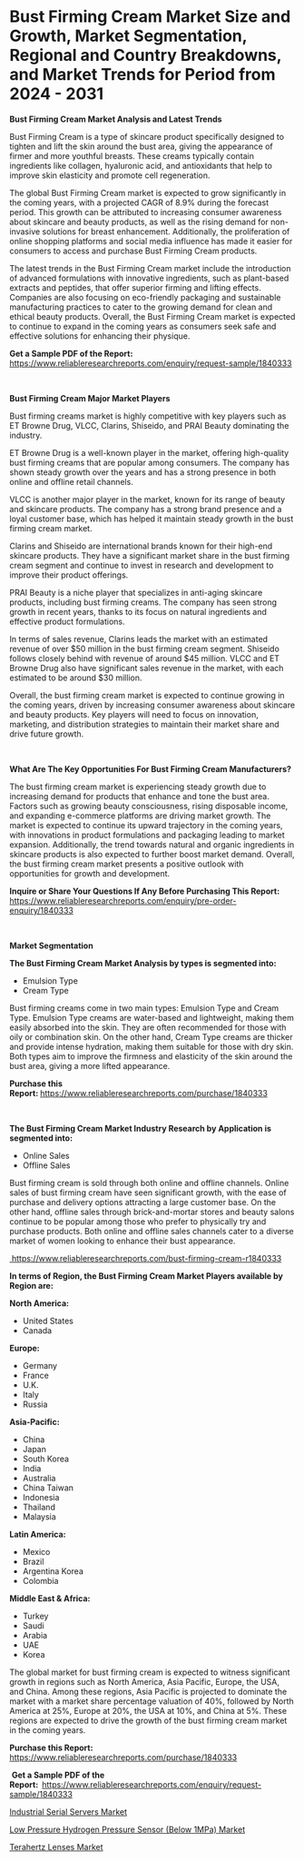 <p><h1>Bust Firming Cream Market Size and Growth, Market Segmentation, Regional and Country Breakdowns, and Market Trends for Period from 2024 -  2031</h1></p><p><strong>Bust Firming Cream Market Analysis and Latest Trends</strong></p>
<p><p>Bust Firming Cream is a type of skincare product specifically designed to tighten and lift the skin around the bust area, giving the appearance of firmer and more youthful breasts. These creams typically contain ingredients like collagen, hyaluronic acid, and antioxidants that help to improve skin elasticity and promote cell regeneration.</p><p>The global Bust Firming Cream market is expected to grow significantly in the coming years, with a projected CAGR of 8.9% during the forecast period. This growth can be attributed to increasing consumer awareness about skincare and beauty products, as well as the rising demand for non-invasive solutions for breast enhancement. Additionally, the proliferation of online shopping platforms and social media influence has made it easier for consumers to access and purchase Bust Firming Cream products.</p><p>The latest trends in the Bust Firming Cream market include the introduction of advanced formulations with innovative ingredients, such as plant-based extracts and peptides, that offer superior firming and lifting effects. Companies are also focusing on eco-friendly packaging and sustainable manufacturing practices to cater to the growing demand for clean and ethical beauty products. Overall, the Bust Firming Cream market is expected to continue to expand in the coming years as consumers seek safe and effective solutions for enhancing their physique.</p></p>
<p><strong>Get a Sample PDF of the Report:&nbsp;</strong> <a href="https://www.reliableresearchreports.com/enquiry/request-sample/1840333">https://www.reliableresearchreports.com/enquiry/request-sample/1840333</a></p>
<p>&nbsp;</p>
<p><strong>Bust Firming Cream Major Market Players</strong></p>
<p><p>Bust firming creams market is highly competitive with key players such as ET Browne Drug, VLCC, Clarins, Shiseido, and PRAI Beauty dominating the industry. </p><p>ET Browne Drug is a well-known player in the market, offering high-quality bust firming creams that are popular among consumers. The company has shown steady growth over the years and has a strong presence in both online and offline retail channels.</p><p>VLCC is another major player in the market, known for its range of beauty and skincare products. The company has a strong brand presence and a loyal customer base, which has helped it maintain steady growth in the bust firming cream market.</p><p>Clarins and Shiseido are international brands known for their high-end skincare products. They have a significant market share in the bust firming cream segment and continue to invest in research and development to improve their product offerings.</p><p>PRAI Beauty is a niche player that specializes in anti-aging skincare products, including bust firming creams. The company has seen strong growth in recent years, thanks to its focus on natural ingredients and effective product formulations.</p><p>In terms of sales revenue, Clarins leads the market with an estimated revenue of over $50 million in the bust firming cream segment. Shiseido follows closely behind with revenue of around $45 million. VLCC and ET Browne Drug also have significant sales revenue in the market, with each estimated to be around $30 million.</p><p>Overall, the bust firming cream market is expected to continue growing in the coming years, driven by increasing consumer awareness about skincare and beauty products. Key players will need to focus on innovation, marketing, and distribution strategies to maintain their market share and drive future growth.</p></p>
<p>&nbsp;</p>
<p><strong>What Are The Key Opportunities For Bust Firming Cream Manufacturers?</strong></p>
<p><p>The bust firming cream market is experiencing steady growth due to increasing demand for products that enhance and tone the bust area. Factors such as growing beauty consciousness, rising disposable income, and expanding e-commerce platforms are driving market growth. The market is expected to continue its upward trajectory in the coming years, with innovations in product formulations and packaging leading to market expansion. Additionally, the trend towards natural and organic ingredients in skincare products is also expected to further boost market demand. Overall, the bust firming cream market presents a positive outlook with opportunities for growth and development.</p></p>
<p><strong>Inquire or Share Your Questions If Any Before Purchasing This Report:</strong> <a href="https://www.reliableresearchreports.com/enquiry/pre-order-enquiry/1840333">https://www.reliableresearchreports.com/enquiry/pre-order-enquiry/1840333</a></p>
<p>&nbsp;</p>
<p><strong>Market Segmentation</strong></p>
<p><strong>The Bust Firming Cream Market Analysis by types is segmented into:</strong></p>
<p><ul><li>Emulsion Type</li><li>Cream Type</li></ul></p>
<p><p>Bust firming creams come in two main types: Emulsion Type and Cream Type. Emulsion Type creams are water-based and lightweight, making them easily absorbed into the skin. They are often recommended for those with oily or combination skin. On the other hand, Cream Type creams are thicker and provide intense hydration, making them suitable for those with dry skin. Both types aim to improve the firmness and elasticity of the skin around the bust area, giving a more lifted appearance.</p></p>
<p><strong>Purchase this Report:&nbsp;</strong><a href="https://www.reliableresearchreports.com/purchase/1840333">https://www.reliableresearchreports.com/purchase/1840333</a></p>
<p>&nbsp;</p>
<p><strong>The Bust Firming Cream Market Industry Research by Application is segmented into:</strong></p>
<p><ul><li>Online Sales</li><li>Offline Sales</li></ul></p>
<p><p>Bust firming cream is sold through both online and offline channels. Online sales of bust firming cream have seen significant growth, with the ease of purchase and delivery options attracting a large customer base. On the other hand, offline sales through brick-and-mortar stores and beauty salons continue to be popular among those who prefer to physically try and purchase products. Both online and offline sales channels cater to a diverse market of women looking to enhance their bust appearance.</p></p>
<p><a href="https://www.reliableresearchreports.com/bust-firming-cream-r1840333">&nbsp;https://www.reliableresearchreports.com/bust-firming-cream-r1840333</a></p>
<p><strong>In terms of Region, the Bust Firming Cream Market Players available by Region are:</strong></p>
<p>
    <p> <strong> North America: </strong>
        <ul>
            <li>United States</li>
            <li>Canada</li>
        </ul>
        </p> 
    <p> <strong> Europe: </strong>
        <ul>
            <li>Germany</li>
            <li>France</li>
            <li>U.K.</li>
            <li>Italy</li>
            <li>Russia</li>
        </ul>
        </p> 
    <p> <strong> Asia-Pacific: </strong>
        <ul>
            <li>China</li>
            <li>Japan</li>
            <li>South Korea</li>
            <li>India</li>
            <li>Australia</li>
            <li>China Taiwan</li>
            <li>Indonesia</li>
            <li>Thailand</li>
            <li>Malaysia</li>
        </ul>
        </p> 
    <p> <strong> Latin America: </strong>
        <ul>
            <li>Mexico</li>
            <li>Brazil</li>
            <li>Argentina Korea</li>
            <li>Colombia</li>
        </ul>
        </p> 
    <p> <strong> Middle East & Africa: </strong>
        <ul>
            <li>Turkey</li>
            <li>Saudi</li>
            <li>Arabia</li>
            <li>UAE</li>
            <li>Korea</li>
        </ul>
    </p>
    </p>
<p><p>The global market for bust firming cream is expected to witness significant growth in regions such as North America, Asia Pacific, Europe, the USA, and China. Among these regions, Asia Pacific is projected to dominate the market with a market share percentage valuation of 40%, followed by North America at 25%, Europe at 20%, the USA at 10%, and China at 5%. These regions are expected to drive the growth of the bust firming cream market in the coming years.</p></p>
<p><strong>Purchase this Report: </strong><a href="https://www.reliableresearchreports.com/purchase/1840333">https://www.reliableresearchreports.com/purchase/1840333</a></p>
<p>&nbsp;<strong>Get a Sample PDF of the Report:&nbsp;&nbsp;</strong><a href="https://www.reliableresearchreports.com/enquiry/request-sample/1840333">https://www.reliableresearchreports.com/enquiry/request-sample/1840333</a></p>
<p><strong></strong></p>
<p><p><a href="https://medium.com/@jsksk366/industrial-serial-servers-market-size-share-analysis-growth-trends-forecasts-2024-2031-3504290693a6">Industrial Serial Servers Market</a></p><p><a href="https://medium.com/@williambatz78/evaluating-global-low-pressure-hydrogen-pressure-sensor-below-1mpa-market-trends-and-growth-230e2be50e55">Low Pressure Hydrogen Pressure Sensor (Below 1MPa) Market</a></p><p><a href="https://github.com/flwellarose/Market-Research-Report-List-1/blob/main/terahertz-lenses-market.md">Terahertz Lenses Market</a></p></p>